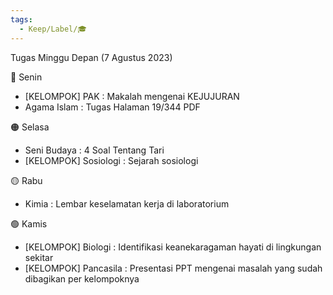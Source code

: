 ```yaml
---
tags:
  - Keep/Label/🎓
---
```


Tugas Minggu Depan (7 Agustus 2023)

🔴 Senin
- [KELOMPOK] PAK : Makalah mengenai KEJUJURAN 
- Agama Islam : Tugas Halaman 19/344 PDF

🟠 Selasa
- Seni Budaya : 4 Soal Tentang Tari
- [KELOMPOK] Sosiologi : Sejarah sosiologi

🟡 Rabu
- Kimia : Lembar keselamatan kerja di laboratorium

🟢 Kamis 
- [KELOMPOK] Biologi : Identifikasi keanekaragaman hayati di lingkungan sekitar 
- [KELOMPOK] Pancasila : Presentasi PPT mengenai masalah yang sudah dibagikan per kelompoknya 
